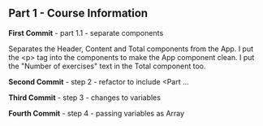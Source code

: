 ## Part 1 - Course Information

**First Commit** - part 1.1 - separate components

Separates the Header, Content and Total components from the App.
I put the \<p\> tag into the components to make the App component clean.
I put the "Number of exercises" text in the Total component too.

**Second Commit** - step 2 - refactor to include \<Part ...

**Third Commit** - step 3 - changes to variables

**Fourth Commit** - step 4 - passing variables as Array